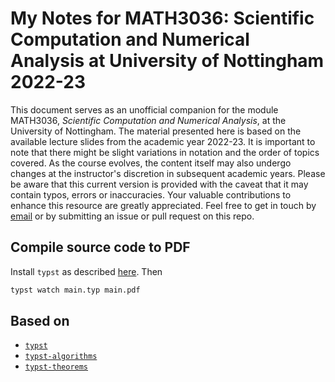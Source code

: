 # My Notes for MATH3036: Scientific Computation and Numerical Analysis at University of Nottingham 2022-23

This document serves as an unofficial companion for the module MATH3036, _Scientific Computation and Numerical Analysis_, at the University of Nottingham. The material presented here is based on the available lecture slides from the academic year 2022-23. It is important to note that there might be slight variations in notation and the order of topics covered. As the course evolves, the content itself may also undergo changes at the instructor's discretion in subsequent academic years. Please be aware that this current version is provided with the caveat that it may contain typos, errors or inaccuracies.  Your valuable contributions to enhance this resource are greatly appreciated. Feel free to get in touch by [email](mailto:yuhangwei@fastmail.com) or by submitting an issue or pull request on this repo.

## Compile source code to PDF

Install `typst` as described [here](https://github.com/typst/typst). Then
```bash
typst watch main.typ main.pdf
```

## Based on
- [`typst`](https://typst.app/docs/)
- [`typst-algorithms`](https://github.com/platformer/typst-algorithms) 
- [`typst-theorems`](https://github.com/sahasatvik/typst-theorems)
